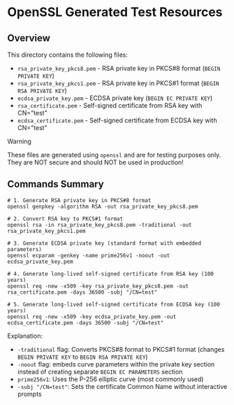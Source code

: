 <!--
Copyright (C) 2025 Dremio Corporation

Licensed under the Apache License, Version 2.0 (the "License");
you may not use this file except in compliance with the License.
You may obtain a copy of the License at

    http://www.apache.org/licenses/LICENSE-2.0

Unless required by applicable law or agreed to in writing, software
distributed under the License is distributed on an "AS IS" BASIS,
WITHOUT WARRANTIES OR CONDITIONS OF ANY KIND, either express or implied.
See the License for the specific language governing permissions and
limitations under the License.
-->
# OpenSSL Generated Test Resources

## Overview
This directory contains the following files:

* `rsa_private_key_pkcs8.pem` - RSA private key in PKCS#8 format (`BEGIN PRIVATE KEY`)
* `rsa_private_key_pkcs1.pem` - RSA private key in PKCS#1 format (`BEGIN RSA PRIVATE KEY`)
* `ecdsa_private_key.pem` - ECDSA private key (`BEGIN EC PRIVATE KEY`)
* `rsa_certificate.pem` - Self-signed certificate from RSA key with CN="test"
* `ecdsa_certificate.pem` - Self-signed certificate from ECDSA key with CN="test"

> [!WARNING]
> These files are generated using `openssl` and are for testing purposes only. They are NOT
> secure and should NOT be used in production!

## Commands Summary

```shell
# 1. Generate RSA private key in PKCS#8 format
openssl genpkey -algorithm RSA -out rsa_private_key_pkcs8.pem

# 2. Convert RSA key to PKCS#1 format
openssl rsa -in rsa_private_key_pkcs8.pem -traditional -out rsa_private_key_pkcs1.pem

# 3. Generate ECDSA private key (standard format with embedded parameters)
openssl ecparam -genkey -name prime256v1 -noout -out ecdsa_private_key.pem

# 4. Generate long-lived self-signed certificate from RSA key (100 years)
openssl req -new -x509 -key rsa_private_key_pkcs8.pem -out rsa_certificate.pem -days 36500 -subj "/CN=test"

# 5. Generate long-lived self-signed certificate from ECDSA key (100 years)
openssl req -new -x509 -key ecdsa_private_key.pem -out ecdsa_certificate.pem -days 36500 -subj "/CN=test"
```

Explanation:

* `-traditional` flag: Converts PKCS#8 format to PKCS#1 format (changes `BEGIN PRIVATE KEY` to `BEGIN RSA PRIVATE KEY`)
* `-noout` flag: embeds curve parameters within the private key section instead of creating separate `BEGIN EC PARAMETERS` section
* `prime256v1`: Uses the P-256 elliptic curve (most commonly used)
* `-subj "/CN=test"`: Sets the certificate Common Name without interactive prompts
